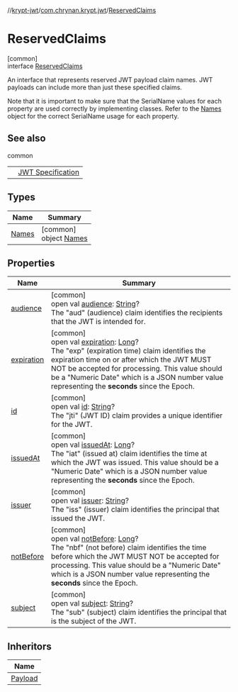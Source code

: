 //[krypt-jwt](../../../index.md)/[com.chrynan.krypt.jwt](../index.md)/[ReservedClaims](index.md)

# ReservedClaims

[common]\
interface [ReservedClaims](index.md)

An interface that represents reserved JWT payload claim names. JWT payloads can include more than just these specified claims.

Note that it is important to make sure that the SerialName values for each property are used correctly by implementing classes. Refer to the [Names](-names/index.md) object for the correct SerialName usage for each property.

## See also

common

| | |
|---|---|
|  | [JWT Specification](https://datatracker.ietf.org/doc/html/rfc7519#section-4.1) |

## Types

| Name | Summary |
|---|---|
| [Names](-names/index.md) | [common]<br>object [Names](-names/index.md) |

## Properties

| Name | Summary |
|---|---|
| [audience](audience.md) | [common]<br>open val [audience](audience.md): [String](https://kotlinlang.org/api/latest/jvm/stdlib/kotlin/-string/index.html)?<br>The &quot;aud&quot; (audience) claim identifies the recipients that the JWT is intended for. |
| [expiration](expiration.md) | [common]<br>open val [expiration](expiration.md): [Long](https://kotlinlang.org/api/latest/jvm/stdlib/kotlin/-long/index.html)?<br>The &quot;exp&quot; (expiration time) claim identifies the expiration time on or after which the JWT MUST NOT be accepted for processing. This value should be a &quot;Numeric Date&quot; which is a JSON number value representing the **seconds** since the Epoch. |
| [id](id.md) | [common]<br>open val [id](id.md): [String](https://kotlinlang.org/api/latest/jvm/stdlib/kotlin/-string/index.html)?<br>The &quot;jti&quot; (JWT ID) claim provides a unique identifier for the JWT. |
| [issuedAt](issued-at.md) | [common]<br>open val [issuedAt](issued-at.md): [Long](https://kotlinlang.org/api/latest/jvm/stdlib/kotlin/-long/index.html)?<br>The &quot;iat&quot; (issued at) claim identifies the time at which the JWT was issued. This value should be a &quot;Numeric Date&quot; which is a JSON number value representing the **seconds** since the Epoch. |
| [issuer](issuer.md) | [common]<br>open val [issuer](issuer.md): [String](https://kotlinlang.org/api/latest/jvm/stdlib/kotlin/-string/index.html)?<br>The &quot;iss&quot; (issuer) claim identifies the principal that issued the JWT. |
| [notBefore](not-before.md) | [common]<br>open val [notBefore](not-before.md): [Long](https://kotlinlang.org/api/latest/jvm/stdlib/kotlin/-long/index.html)?<br>The &quot;nbf&quot; (not before) claim identifies the time before which the JWT MUST NOT be accepted for processing. This value should be a &quot;Numeric Date&quot; which is a JSON number value representing the **seconds** since the Epoch. |
| [subject](subject.md) | [common]<br>open val [subject](subject.md): [String](https://kotlinlang.org/api/latest/jvm/stdlib/kotlin/-string/index.html)?<br>The &quot;sub&quot; (subject) claim identifies the principal that is the subject of the JWT. |

## Inheritors

| Name |
|---|
| [Payload](../-payload/index.md) |
